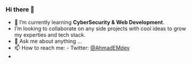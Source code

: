 ### Hi there 👋

<!--
**AhmedEHaddad/AhmedEHaddad** is a ✨ _special_ ✨ repository because its `README.md` (this file) appears on your GitHub profile.

Here are some ideas to get you started:

- 🔭 I’m currently working on ...
- 🌱 I’m currently learning ...
- 👯 I’m looking to collaborate on ...
- 🤔 I’m looking for help with ...
- 💬 Ask me about ...
- 📫 How to reach me: ...
- 😄 Pronouns: ...
- ⚡ Fun fact: ...
-->

* 🌱 I’m currently learning **CyberSecurity & Web Development**.
* I’m looking to collaborate on any side projects with cool ideas to grow my experties and tech stack.
* 💬 Ask me about anything ...
* 📫 How to reach me:
                    - Twitter: <a href ="https://twitter.com/AhmadEMdev" >@AhmadEMdev</a>
*
